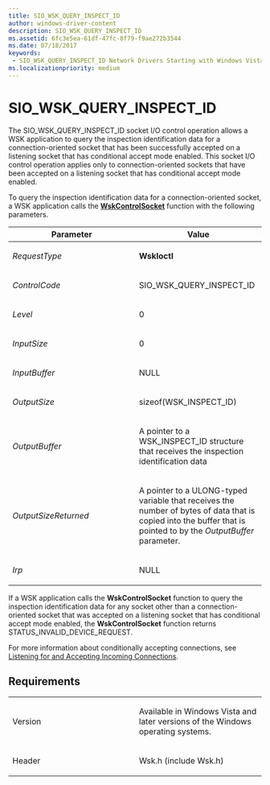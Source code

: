 ```yaml
---
title: SIO_WSK_QUERY_INSPECT_ID
author: windows-driver-content
description: SIO_WSK_QUERY_INSPECT_ID
ms.assetid: 6fc3e5ea-61df-47fc-8f79-f9ae272b3544
ms.date: 07/18/2017 
keywords:
 - SIO_WSK_QUERY_INSPECT_ID Network Drivers Starting with Windows Vista
ms.localizationpriority: medium
---
```


# SIO\_WSK\_QUERY\_INSPECT\_ID


The SIO\_WSK\_QUERY\_INSPECT\_ID socket I/O control operation allows a WSK application to query the inspection identification data for a connection-oriented socket that has been successfully accepted on a listening socket that has conditional accept mode enabled. This socket I/O control operation applies only to connection-oriented sockets that have been accepted on a listening socket that has conditional accept mode enabled.

To query the inspection identification data for a connection-oriented socket, a WSK application calls the [**WskControlSocket**](https://msdn.microsoft.com/library/windows/hardware/ff571127) function with the following parameters.

<table>
<colgroup>
<col width="50%" />
<col width="50%" />
</colgroup>
<thead>
<tr class="header">
<th>Parameter</th>
<th>Value</th>
</tr>
</thead>
<tbody>
<tr class="odd">
<td><p><em>RequestType</em></p></td>
<td><p><strong>WskIoctl</strong></p></td>
</tr>
<tr class="even">
<td><p><em>ControlCode</em></p></td>
<td><p>SIO_WSK_QUERY_INSPECT_ID</p></td>
</tr>
<tr class="odd">
<td><p><em>Level</em></p></td>
<td><p>0</p></td>
</tr>
<tr class="even">
<td><p><em>InputSize</em></p></td>
<td><p>0</p></td>
</tr>
<tr class="odd">
<td><p><em>InputBuffer</em></p></td>
<td><p>NULL</p></td>
</tr>
<tr class="even">
<td><p><em>OutputSize</em></p></td>
<td><p>sizeof(WSK_INSPECT_ID)</p></td>
</tr>
<tr class="odd">
<td><p><em>OutputBuffer</em></p></td>
<td><p>A pointer to a WSK_INSPECT_ID structure that receives the inspection identification data</p></td>
</tr>
<tr class="even">
<td><p><em>OutputSizeReturned</em></p></td>
<td><p>A pointer to a ULONG-typed variable that receives the number of bytes of data that is copied into the buffer that is pointed to by the <em>OutputBuffer</em> parameter.</p></td>
</tr>
<tr class="odd">
<td><p><em>Irp</em></p></td>
<td><p>NULL</p></td>
</tr>
</tbody>
</table>

If a WSK application calls the **WskControlSocket** function to query the inspection identification data for any socket other than a connection-oriented socket that was accepted on a listening socket that has conditional accept mode enabled, the **WskControlSocket** function returns STATUS\_INVALID\_DEVICE\_REQUEST.

For more information about conditionally accepting connections, see [Listening for and Accepting Incoming Connections](https://msdn.microsoft.com/library/windows/hardware/ff557059).

Requirements
------------

<table>
<colgroup>
<col width="50%" />
<col width="50%" />
</colgroup>
<tbody>
<tr class="odd">
<td><p>Version</p></td>
<td><p>Available in Windows Vista and later versions of the Windows operating systems.</p></td>
</tr>
<tr class="even">
<td><p>Header</p></td>
<td>Wsk.h (include Wsk.h)</td>
</tr>
</tbody>
</table>

 

 





